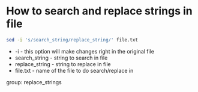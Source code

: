 # How to search and replace strings in file

```bash
sed -i 's/search_string/replace_string/' file.txt
```

- -i - this option will make changes right in the original file
- search_string - string to search in file
- replace_string - string to replace in file
- file.txt - name of the file to do search/replace in

group: replace_strings

